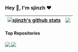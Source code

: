 ### Hey 👋, I'm sjinzh ❤

| <a href="https://github.com/sjinzh"><img align="center" src="https://github-readme-stats.vercel.app/api?username=sjinzh&show_icons=true&include_all_commits=true&theme=buefy&hide_border=true" alt="sjinzh's github stats" /></a> | <a href="https://github.com/sjinzh"><img align="center" src="https://github-readme-stats.vercel.app/api/top-langs/?username=sjinzh&layout=compact&theme=buefy&hide_border=true" /></a> |
| ------------- | ------------- |

#### Top Repositories

<a href="https://github.com/sjinzh/awesome-yolo-object-detection">
  <img align="center" src="https://github-readme-stats.vercel.app/api/pin/?username=sjinzh&repo=awesome-yolo-object-detection&theme=buefy" />
</a>
<a href="https://github.com/sjinzh/awesome-snn">
  <img align="center" src="https://github-readme-stats.vercel.app/api/pin/?username=sjinzh&repo=awesome-snn&theme=buefy" />
</a>